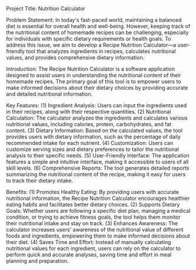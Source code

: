 Project Title: Nutrition Calculator

Problem Statement: 
In today's fast-paced world, maintaining a balanced diet is essential for overall health and well-being. However, keeping track of the nutritional content of homemade recipes can be challenging, especially for individuals with specific dietary requirements or health goals. To address this issue, we aim to develop a Recipe Nutrition Calculator—a user-friendly tool that analyzes ingredients in recipes, calculates nutritional values, and provides comprehensive dietary information.

Introduction: 
The Recipe Nutrition Calculator is a software application designed to assist users in understanding the nutritional content of their homemade recipes. The primary goal of this tool is to empower users to make informed decisions about their dietary choices by providing accurate and detailed nutritional information.

Key Features:
(1)	Ingredient Analysis: Users can input the ingredients used in their recipes, along with their respective quantities.
(2)	Nutritional Calculation: The calculator analyzes the ingredients and calculates various nutritional values, including calories, protein, carbohydrates, and fat content.
(3)	Dietary Information: Based on the calculated values, the tool provides users with dietary information, such as the percentage of daily recommended intake for each nutrient.
(4)	Customization: Users can customize serving sizes and dietary preferences to tailor the nutritional analysis to their specific needs.
(5)	User-Friendly Interface: The application features a simple and intuitive interface, making it accessible to users of all skill levels.
(6)	Comprehensive Reports: The tool generates detailed reports summarizing the nutritional content of the recipe, making it easy for users to track their dietary intake.

Benefits:
(1)	Promotes Healthy Eating: By providing users with accurate nutritional information, the Recipe Nutrition Calculator encourages healthier eating habits and facilitates better dietary choices.
(2)	Supports Dietary Goals: Whether users are following a specific diet plan, managing a medical condition, or trying to achieve fitness goals, the tool helps them monitor their nutritional intake and stay on track.
(3)	Enhances Awareness: The calculator increases users' awareness of the nutritional value of different foods and ingredients, empowering them to make informed decisions about their diet.
(4)	Saves Time and Effort: Instead of manually calculating nutritional values for each ingredient, users can rely on the calculator to perform quick and accurate analyses, saving time and effort in meal planning and preparation.
